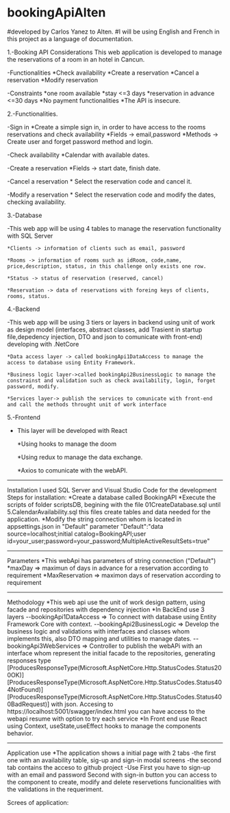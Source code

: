 # bookingApiAlten
#developed by Carlos Yanez to Alten.
#I will be using English and French in this project as a language of documentation.

1.-Booking API Considerations
  This web application is developed to manage the reservations of a room in an hotel in Cancun.
  
  
  -Functionalities 
    *Check availability
    *Create a reservation
    *Cancel a reservation
    *Modify reservation
  
  -Constraints
    *one room available
    *stay <=3 days
    *reservation in advance <=30 days
    *No payment functionalities
    *The API is insecure.


2.-Functionalities.

  -Sign in
    *Create a simple sign in, in order to have access to the rooms reservations and check availability
    *Fields -> email,password
    *Methods -> Create user and forget password method and login.

  -Check availability
    *Calendar with available dates.
    
  -Create a reservation
    *Fields -> start date, finish date.
    
  -Cancel a reservation
    * Select the reservation code and cancel it.
    
  -Modify a reservation
    * Select the reservation code and modify the dates, checking availability.
    

3.-Database

  -This web app will be using 4 tables to manage the reservation functionality with SQL Server
  
    *Clients -> information of clients such as email, password
    
    *Rooms -> information of rooms such as idRoom, code,name, price,description, status, in this challenge only exists one row.
    
    *Status -> status of reservation (reserved, cancel)    
    
    *Reservation -> data of reservations with foreing keys of clients, rooms, status.
    


4.-Backend

  -This web app will be using 3 tiers or layers in backend using unit of work as design model (interfaces, abstract classes, add Trasient in startup file,depedency injection, DTO and json to comunicate with front-end) developing with .NetCore
  
    *Data access layer -> called bookingApi1DataAccess to manage the access to database using Entity Framework.
    
    *Business logic layer->called bookingApi2BusinessLogic to manage the constrainst and validation such as check availability, login, forget password, modify.
    
    *Services layer-> publish the services to comunicate with front-end and call the methods throught unit of work interface
    
 
 5.-Frontend
 
  - This layer will be developed with React 
    
    *Using hooks to manage the doom
       
    *Using redux to manage the data exchange.
    
    *Axios to comunicate with the webAPI.
 
******************************
Installation
I used SQL Server and Visual Studio Code for the development
Steps for installation:
  *Create a database called BookingAPI
  *Execute the scripts of folder scriptsDB, begining with the file 01CreateDatabase.sql until 5.CalendarAvailability.sql
    this files create tables and data needed for the application.
  *Modify the string connection whom is located in appsettings.json in "Default" parameter
       "Default":"data source=localhost;initial catalog=BookingAPI;user id=your_user;password=your_password;MultipleActiveResultSets=true"

*********************************
Parameters
*This webApi has parameters of string connection ("Default")
*maxDay => maximun of days in advance for a reservation according to requirement
*MaxReservation => maximon days of reservation according to requirement

*********************************
Methodology
*This web api use the unit of work design pattern, using facade and repositories with dependency injection
*In BackEnd use 3 layers
  --bookingApi1DataAccess => To connect with database using Entity Framework Core with context.
  --bookingApi2BusinessLogic => Develop the business logic and validations with interfaces and classes whom implements this, also DTO mapping and utilities to manage dates.
  --bookingApi3WebServices => Controller to publish the webAPi with an interface whom represent the initial facade to the repositories, generating responses type
        [ProducesResponseType(Microsoft.AspNetCore.Http.StatusCodes.Status200OK)]
        [ProducesResponseType(Microsoft.AspNetCore.Http.StatusCodes.Status404NotFound)]
        [ProducesResponseType(Microsoft.AspNetCore.Http.StatusCodes.Status400BadRequest)]
    with json.
    Accesing to https://localhost:5001/swagger/index.html you can have access to the webapi resume with option to try each service
*In Front end use React using Context, useState,useEffect hooks to manage the components behavior.

**************************************
Application use
*The application shows a initial page with 2 tabs 
  -the first one with an availability table, sig-up and sign-in modal screens
  -the second tab contains the acceso to github project
-Use
First you have to sign-up with an email and password 
Second with sign-in button you can access to the component to create, modify and delete reservetions funcionalities with the validations in the requeriment.


Screes of application:




